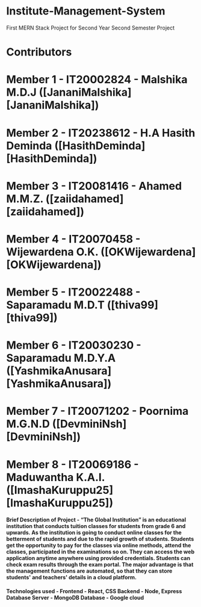 # Institute-Management-System
First MERN Stack Project for Second Year Second Semester Project
# Contributors

# Member 1 - IT20002824 - Malshika M.D.J ([JananiMalshika][JananiMalshika])
# Member 2 - IT20238612 - H.A Hasith Deminda ([HasithDeminda][HasithDeminda])
# Member 3 - IT20081416 - Ahamed M.M.Z. ([zaiidahamed][zaiidahamed])
# Member 4 - IT20070458 - Wijewardena O.K. ([OKWijewardena][OKWijewardena])
# Member 5 - IT20022488 - Saparamadu M.D.T ([thiva99][thiva99])
# Member 6 - IT20030230 - Saparamadu M.D.Y.A ([YashmikaAnusara][YashmikaAnusara])
# Member 7 - IT20071202 - Poornima M.G.N.D ([DevminiNsh][DevminiNsh])
# Member 8 - IT20069186 - Maduwantha K.A.I. ([ImashaKuruppu25][ImashaKuruppu25])

#### Brief Description of Project - “The Global Institution” is an educational institution that conducts tuition classes for students from grade 6 and upwards. As the institution is going to conduct online classes for the betterment of students and due to the rapid growth of students. Students get the opportunity to pay for the classes via online methods, attend the classes, participated in the examinations so on. They can access the web application anytime anywhere using provided credentials. Students can check exam results through the exam portal. The major advantage is that the management functions are automated, so that they can store students' and teachers' details in a cloud platform.

#### Technologies used - Frontend - React, CSS  Backend - Node, Express  Database Server - MongoDB  Database - Google cloud
